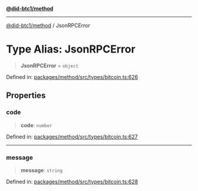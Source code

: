 [**@did-btc1/method**](../README.md)

***

[@did-btc1/method](../globals.md) / JsonRPCError

# Type Alias: JsonRPCError

> **JsonRPCError** = `object`

Defined in: [packages/method/src/types/bitcoin.ts:626](https://github.com/dcdpr/did-btc1-js/blob/4ab6f9915d95beed9bc633644c9db1539395f512/packages/method/src/types/bitcoin.ts#L626)

## Properties

### code

> **code**: `number`

Defined in: [packages/method/src/types/bitcoin.ts:627](https://github.com/dcdpr/did-btc1-js/blob/4ab6f9915d95beed9bc633644c9db1539395f512/packages/method/src/types/bitcoin.ts#L627)

***

### message

> **message**: `string`

Defined in: [packages/method/src/types/bitcoin.ts:628](https://github.com/dcdpr/did-btc1-js/blob/4ab6f9915d95beed9bc633644c9db1539395f512/packages/method/src/types/bitcoin.ts#L628)
